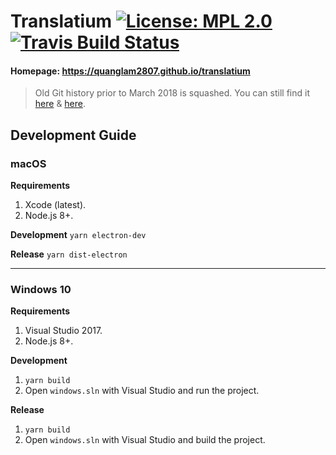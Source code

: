 # Translatium [![License: MPL 2.0](https://img.shields.io/badge/License-MPL%202.0-brightgreen.svg)](https://opensource.org/licenses/MPL-2.0) [![Travis Build Status](https://travis-ci.org/quanglam2807/translatium.svg?branch=master)](https://travis-ci.org/quanglam2807/translatium)  

#### Homepage: https://quanglam2807.github.io/translatium

> Old Git history prior to March 2018 is squashed. You can still find it [here](https://github.com/quanglam2807/translatium/tree/02-2018) & [here](https://github.com/quanglam2807/translatium/tree/legacy).

## Development Guide
### macOS
**Requirements**
1. Xcode (latest).
2. Node.js 8+.

**Development**
`yarn electron-dev`

**Release**
`yarn dist-electron`

---

### Windows 10
**Requirements**
1. Visual Studio 2017.
2. Node.js 8+.

**Development**
1. `yarn build`
2. Open `windows.sln` with Visual Studio and run the project.

**Release**
1. `yarn build`
2. Open `windows.sln` with Visual Studio and build the project.
